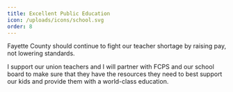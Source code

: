 ```yaml
---
title: Excellent Public Education
icon: /uploads/icons/school.svg
order: 8
---
```


Fayette County should continue to fight our teacher shortage by raising pay, not lowering standards.

I support our union teachers and I will partner with FCPS and our school board to make sure that they have the resources they need to best support our kids and provide them with a world-class education.
